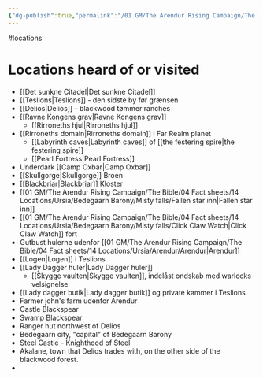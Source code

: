 ```yaml
---
{"dg-publish":true,"permalink":"/01 GM/The Arendur Rising Campaign/The Shadow Company/Bible/Player Vault/4.Locations heard of or visited/","title":"Locations"}
---
```


#locations 
# Locations heard of or visited
- [[Det sunkne Citadel\|Det sunkne Citadel]]
- [[Teslions\|Teslions]] - den sidste by før grænsen
- [[Delios\|Delios]] - blackwood tømmer ranches
- [[Ravne Kongens grav\|Ravne Kongens grav]]
	- [[Rirroneths hjul\|Rirroneths hjul]]
- [[Rirroneths domain\|Rirroneths domain]] i Far Realm planet
	- [[Labyrinth caves\|Labyrinth caves]] of [[the festering spire\|the festering spire]]
	- [[Pearl Fortress\|Pearl Fortress]]
- Underdark [[Camp Oxbar\|Camp Oxbar]]
- [[Skullgorge\|Skullgorge]] Broen
- [[Blackbriar\|Blackbriar]] Kloster
- [[01 GM/The Arendur Rising Campaign/The Bible/04 Fact sheets/14 Locations/Ursia/Bedegaarn Barony/Misty falls/Fallen star inn\|Fallen star inn]]
- [[01 GM/The Arendur Rising Campaign/The Bible/04 Fact sheets/14 Locations/Ursia/Bedegaarn Barony/Misty falls/Click Claw Watch\|Click Claw Watch]] fort
- Gutbust hulerne udenfor [[01 GM/The Arendur Rising Campaign/The Bible/04 Fact sheets/14 Locations/Ursia/Arendur/Arendur\|Arendur]]
- [[Logen\|Logen]] i Teslions
- [[Lady Dagger huler\|Lady Dagger huler]]
	- [[Skygge vaulten\|Skygge vaulten]], indelåst ondskab med warlocks velsignelse
- [[Lady dagger butik\|Lady dagger butik]] og private kammer i Teslions
- Farmer john's farm udenfor Arendur
- Castle Blackspear 
- Swamp Blackspear 
- Ranger hut northwest of Delios 
- Bedegaarn city, "capital" of Bedegaarn Barony 
- Steel Castle - Knighthood of Steel 
- Akalane, town that Delios trades with, on the other side of the blackwood forest.
- 